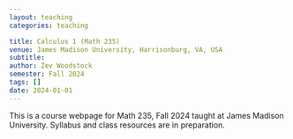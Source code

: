 ```yaml
---
layout: teaching 
categories: teaching

title: Calculus 1 (Math 235)
venue: James Madison University, Harrisonburg, VA, USA
subtitle: 
author: Zev Woodstock
semester: Fall 2024
tags: []
date: 2024-01-01
---
```


This is a course webpage for Math 235, Fall 2024 taught at James
Madison University. Syllabus and class resources are in
preparation.

<!---<ul>
<li>
 <a href="/media/235/syllabus.pdf">Syllabus</a>
(Class and university policy, grading, class schedule, and helpful
resources)
</li>
</ul>
--->


